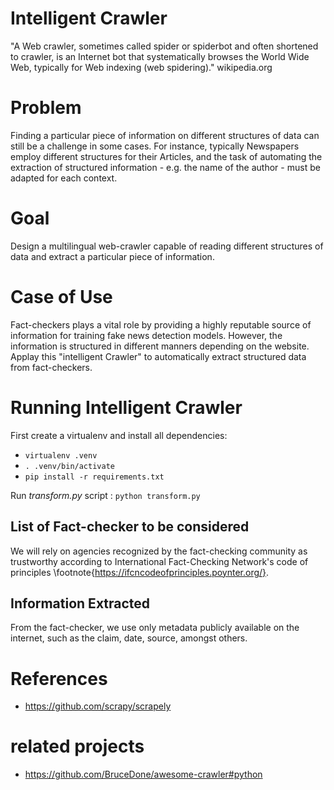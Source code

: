 # Intelligent Crawler

"A Web crawler, sometimes called spider or spiderbot and often shortened to crawler, is an Internet bot that systematically 
browses the World Wide Web, typically for Web indexing (web spidering)." wikipedia.org


# Problem
Finding a particular piece of information on different structures of data can still be a challenge in some cases. 
For instance, typically Newspapers employ different structures for their Articles, and the task of automating the extraction 
of structured information - e.g. the name of the author - must be adapted for each context.


# Goal
Design a multilingual web-crawler capable of reading different structures of data and extract a particular piece of information.

# Case of Use
Fact-checkers plays a vital role by providing a highly reputable source of information for training fake news detection models.
However, the information is structured in different manners depending on the website.
Applay this "intelligent Crawler" to automatically extract structured data from fact-checkers.  


# Running Intelligent Crawler
First create a virtualenv and install all dependencies:
- ``virtualenv .venv``
- ``. .venv/bin/activate``
- ``pip install -r requirements.txt``

Run *transform.py* script :  `python transform.py`


## List of Fact-checker to be considered
We will rely on agencies recognized by the fact-checking community as trustworthy according to International Fact-Checking Network's 
code of principles \footnote{https://ifcncodeofprinciples.poynter.org/}. 
 
## Information Extracted
From the fact-checker, we use only metadata publicly available on the internet, such as the claim, date, source, amongst others.


# References
- https://github.com/scrapy/scrapely


# related projects
- https://github.com/BruceDone/awesome-crawler#python
